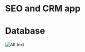 # SEO and CRM app 

# Database
![Alt text](https://piotr.detyna.pl/crm-app-db-diagram.svg "Databse diagram")
